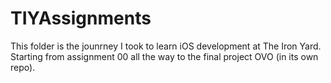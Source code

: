 # TIYAssignments
This folder is the jounrney I took to learn iOS development at The Iron Yard. Starting from assignment 00 all the way to the final project OVO (in its own repo). 
